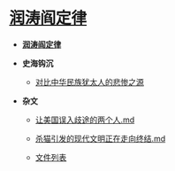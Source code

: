 


# [润涛阎定律](README.md)

* [**润涛阎定律**](README.md)

* **史海钩沉**
  * [对比中华民族犹太人的悲惨之源](对比中华民族犹太人的悲惨之源)
  
* **杂文**
  * [让美国误入歧途的两个人.md](让美国误入歧途的两个人)
  * [杀猫引发的现代文明正在走向终结.md](杀猫引发的现代文明正在走向终结)
  
  
  * [文件列表](list.md)

